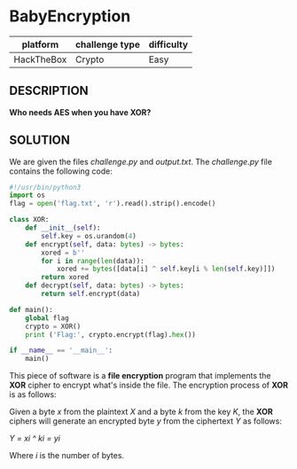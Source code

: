 # BabyEncryption

|platform|challenge type|difficulty
|-|-|-
|HackTheBox|Crypto|Easy

## DESCRIPTION

**Who needs AES when you have XOR?**

## SOLUTION

We are given the files *challenge.py* and *output.txt*. The *challenge.py* file contains the following code:

```python
#!/usr/bin/python3
import os
flag = open('flag.txt', 'r').read().strip().encode()

class XOR:
    def __init__(self):
        self.key = os.urandom(4)
    def encrypt(self, data: bytes) -> bytes:
        xored = b''
        for i in range(len(data)):
            xored += bytes([data[i] ^ self.key[i % len(self.key)]])
        return xored
    def decrypt(self, data: bytes) -> bytes:
        return self.encrypt(data)

def main():
    global flag
    crypto = XOR()
    print ('Flag:', crypto.encrypt(flag).hex())

if __name__ == '__main__':
    main()
```

This piece of software is a **file encryption** program that implements the **XOR** cipher to encrypt what's inside the file. The encryption process of **XOR** is as follows:

Given a byte *x* from the plaintext *X* and a byte *k* from the key *K*, the **XOR** ciphers will generate an encrypted byte *y* from the ciphertext *Y* as follows:

*Y = xi ^ ki = yi*

Where *i* is the number of bytes.

```python

```